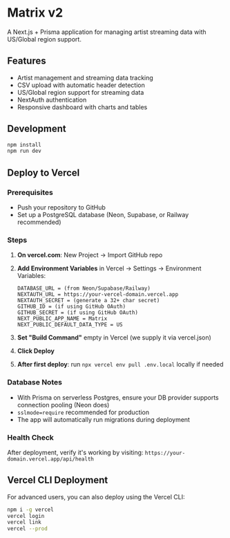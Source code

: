# Matrix v2

A Next.js + Prisma application for managing artist streaming data with US/Global region support.

## Features

- Artist management and streaming data tracking
- CSV upload with automatic header detection
- US/Global region support for streaming data
- NextAuth authentication
- Responsive dashboard with charts and tables

## Development

```bash
npm install
npm run dev
```

## Deploy to Vercel

### Prerequisites
- Push your repository to GitHub
- Set up a PostgreSQL database (Neon, Supabase, or Railway recommended)

### Steps

1. **On vercel.com**: New Project → Import GitHub repo

2. **Add Environment Variables** in Vercel → Settings → Environment Variables:
   ```
   DATABASE_URL = (from Neon/Supabase/Railway)
   NEXTAUTH_URL = https://your-vercel-domain.vercel.app
   NEXTAUTH_SECRET = (generate a 32+ char secret)
   GITHUB_ID = (if using GitHub OAuth)
   GITHUB_SECRET = (if using GitHub OAuth)
   NEXT_PUBLIC_APP_NAME = Matrix
   NEXT_PUBLIC_DEFAULT_DATA_TYPE = US
   ```

3. **Set "Build Command"** empty in Vercel (we supply it via vercel.json)

4. **Click Deploy**

5. **After first deploy**: run `npx vercel env pull .env.local` locally if needed

### Database Notes
- With Prisma on serverless Postgres, ensure your DB provider supports connection pooling (Neon does)
- `sslmode=require` recommended for production
- The app will automatically run migrations during deployment

### Health Check
After deployment, verify it's working by visiting: `https://your-domain.vercel.app/api/health`

## Vercel CLI Deployment

For advanced users, you can also deploy using the Vercel CLI:
```bash
npm i -g vercel
vercel login
vercel link
vercel --prod
```

